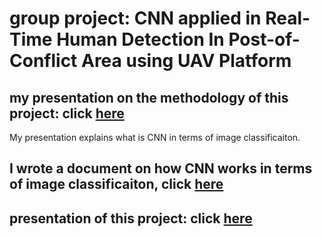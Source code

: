 # group project: CNN applied in Real-Time Human Detection In Post-of-Conflict Area using UAV Platform

## my presentation on the methodology of this project: click [here](https://github.com/QiaoRenOreo/My-Presentation-CNN-method/blob/master/methodology_CNN_Qiao.pdf)
My presentation explains what is CNN in terms of image classificaiton. 
## I wrote a document on how CNN works in terms of image classificaiton, click [here](https://github.com/QiaoRenOreo/My-Presentation-CNN-method/blob/master/CNN_methodology.pdf)
## presentation of this project: click [here](https://github.com/QiaoRenOreo/My-Presentation-CNN-method/blob/master/Group3-Final.pdf)
